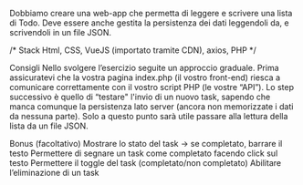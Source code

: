 Dobbiamo creare una web-app che permetta di leggere e scrivere una lista di Todo.
Deve essere anche gestita la persistenza dei dati leggendoli da, e scrivendoli in un file JSON.


/* Stack
Html, CSS, VueJS (importato tramite CDN), axios, PHP
*/

Consigli
Nello svolgere l’esercizio seguite un approccio graduale.
Prima assicuratevi che la vostra pagina index.php (il vostro front-end) riesca a comunicare correttamente con il vostro script PHP (le vostre “API”).
Lo step successivo è quello di “testare" l'invio di un nuovo task, sapendo che manca comunque la persistenza lato server (ancora non memorizzate i dati da nessuna parte).
Solo a questo punto sarà utile passare alla lettura della lista da un file JSON.


Bonus (facoltativo)
Mostrare lo stato del task → se completato, barrare il testo Permettere di segnare un task come completato facendo click sul testo
Permettere il toggle del task (completato/non completato) Abilitare l’eliminazione di un task